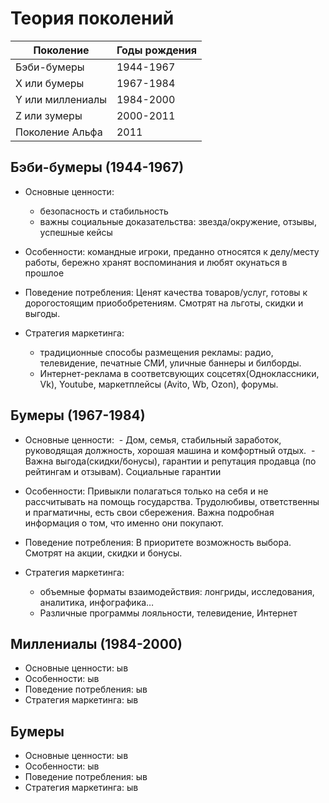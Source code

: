 # Теория поколений

| **Поколение**    | **Годы рождения** |
| ---------------- | ----------------- |
| Бэби-бумеры      | 1944-1967         |
| Х или бумеры     | 1967-1984         |
| Y или миллениалы | 1984-2000         |
| Z или зумеры     | 2000-2011         |
| Поколение Альфа  | 2011              |
## Бэби-бумеры (1944-1967)
- Основные ценности: 
	- безопасность и стабильность
	- важны социальные доказательства: звезда/окружение, отзывы, успешные кейсы

- Особенности: 
	командные игроки, преданно относятся к делу/месту работы, бережно хранят воспоминания и любят окунаться в прошлое

- Поведение потребления:
	Ценят качества товаров/услуг, готовы к дорогостоящим приобобретениям. Смотрят на льготы, скидки и выгоды.

- Стратегия маркетинга:
	- традиционные способы размещения рекламы: радио, телевидение, печатные СМИ, уличные баннеры и билборды.
	- Интернет-реклама в соответсвующих соцсетях(Одноклассники, Vk), Youtube, маркетплейсы (Avito, Wb, Ozon), форумы.

## Бумеры (1967-1984)
- Основные ценности: 
	 - Дом, семья, стабильный заработок, руководящая должность, хорошая машина и комфортный отдых.
	 - Важна выгода(скидки/бонусы), гарантии и репутация продавца (по рейтингам и отзывам). Социальные гарантии

- Особенности: 
	Привыкли полагаться только на себя и не рассчитывать на помощь государства. Трудолюбивы, ответственны и прагматичны, есть свои сбережения. Важна подробная информация о том, что именно они покупают.

- Поведение потребления:
	В приоритете возможность выбора.  Смотрят на акции, скидки и бонусы.

- Стратегия маркетинга:
	-  объемные форматы взаимодействия: лонгриды, исследования, аналитика, инфографика…
	- Различные программы лояльности, телевидение, Интернет
	

## Миллениалы (1984-2000)
- Основные ценности: 
	ыв
- Особенности: 
	ыв
- Поведение потребления:
	ыв
- Стратегия маркетинга:
	ыв

## Бумеры
- Основные ценности: 
	ыв
- Особенности: 
	ыв
- Поведение потребления:
	ыв
- Стратегия маркетинга:
	ыв